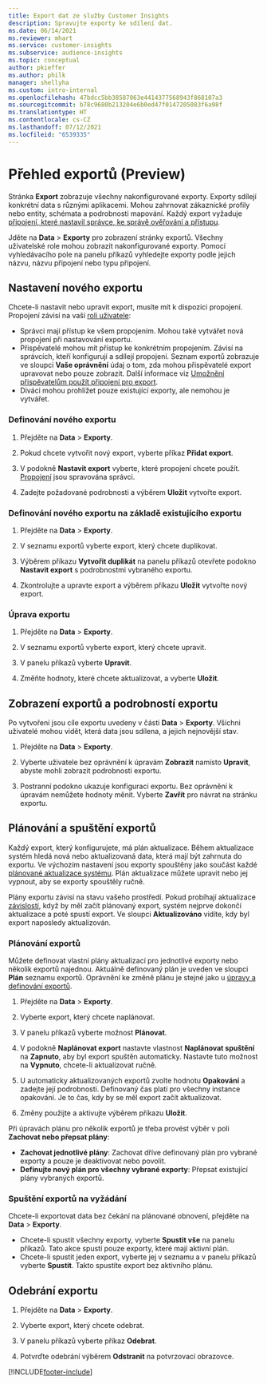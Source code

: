 ```yaml
---
title: Export dat ze služby Customer Insights
description: Spravujte exporty ke sdílení dat.
ms.date: 06/14/2021
ms.reviewer: mhart
ms.service: customer-insights
ms.subservice: audience-insights
ms.topic: conceptual
author: pkieffer
ms.author: philk
manager: shellyha
ms.custom: intro-internal
ms.openlocfilehash: 47bdcc5bb38587063e4414377568943f868107a3
ms.sourcegitcommit: b78c9680b213204e6b0ed47f0147205083f6a98f
ms.translationtype: HT
ms.contentlocale: cs-CZ
ms.lasthandoff: 07/12/2021
ms.locfileid: "6539335"
---
```

# <a name="exports-preview-overview"></a>Přehled exportů (Preview)

Stránka **Export** zobrazuje všechny nakonfigurované exporty. Exporty sdílejí konkrétní data s různými aplikacemi. Mohou zahrnovat zákaznické profily nebo entity, schémata a podrobnosti mapování. Každý export vyžaduje [připojení, které nastavil správce, ke správě ověřování a přístupu](connections.md).

Jděte na **Data** > **Exporty** pro zobrazení stránky exportů. Všechny uživatelské role mohou zobrazit nakonfigurované exporty. Pomocí vyhledávacího pole na panelu příkazů vyhledejte exporty podle jejich názvu, názvu připojení nebo typu připojení.

## <a name="set-up-a-new-export"></a>Nastavení nového exportu

Chcete-li nastavit nebo upravit export, musíte mít k dispozici propojení. Propojení závisí na vaší [roli uživatele](permissions.md):
- Správci mají přístup ke všem propojením. Mohou také vytvářet nová propojení při nastavování exportu.
- Přispěvatelé mohou mít přístup ke konkrétním propojením. Závisí na správcích, kteří konfigurují a sdílejí propojení. Seznam exportů zobrazuje ve sloupci **Vaše oprávnění** údaj o tom, zda mohou přispěvatelé export upravovat nebo pouze zobrazit. Další informace viz [Umožnění přispěvatelům použít připojení pro export](connections.md#allow-contributors-to-use-a-connection-for-exports).
- Diváci mohou prohlížet pouze existující exporty, ale nemohou je vytvářet.

### <a name="define-a-new-export"></a>Definování nového exportu

1. Přejděte na **Data** > **Exporty**.

1. Pokud chcete vytvořit nový export, vyberte příkaz **Přidat export**.

1. V podokně **Nastavit export** vyberte, které propojení chcete použít. [Propojení](connections.md) jsou spravována správci. 

1. Zadejte požadované podrobnosti a výběrem **Uložit** vytvořte export.

### <a name="define-a-new-export-based-on-an-existing-export"></a>Definování nového exportu na základě existujícího exportu

1. Přejděte na **Data** > **Exporty**.

1. V seznamu exportů vyberte export, který chcete duplikovat.

1. Výběrem příkazu **Vytvořit duplikát** na panelu příkazů otevřete podokno **Nastavit export** s podrobnostmi vybraného exportu.

1. Zkontrolujte a upravte export a výběrem příkazu **Uložit** vytvořte nový export.

### <a name="edit-an-export"></a>Úprava exportu

1. Přejděte na **Data** > **Exporty**.

1. V seznamu exportů vyberte export, který chcete upravit.

1. V panelu příkazů vyberte **Upravit**.

1. Změňte hodnoty, které chcete aktualizovat, a vyberte **Uložit**.

## <a name="view-exports-and-export-details"></a>Zobrazení exportů a podrobností exportu

Po vytvoření jsou cíle exportu uvedeny v části **Data** > **Exporty**. Všichni uživatelé mohou vidět, která data jsou sdílena, a jejich nejnovější stav.

1. Přejděte na **Data** > **Exporty**.

1. Vyberte uživatele bez oprávnění k úpravám **Zobrazit** namísto **Upravit**, abyste mohli zobrazit podrobnosti exportu.

1. Postranní podokno ukazuje konfiguraci exportu. Bez oprávnění k úpravám nemůžete hodnoty měnit. Vyberte **Zavřít** pro návrat na stránku exportu.

## <a name="schedule-and-run-exports"></a>Plánování a spuštění exportů

Každý export, který konfigurujete, má plán aktualizace. Během aktualizace systém hledá nová nebo aktualizovaná data, která mají být zahrnuta do exportu. Ve výchozím nastavení jsou exporty spouštěny jako součást každé [plánované aktualizace systému](system.md#schedule-tab). Plán aktualizace můžete upravit nebo jej vypnout, aby se exporty spouštěly ručně.

Plány exportu závisí na stavu vašeho prostředí. Pokud probíhají aktualizace [závislostí](system.md#refresh-policies), když by měl začít plánovaný export, systém nejprve dokončí aktualizace a poté spustí export. Ve sloupci **Aktualizováno** vidíte, kdy byl export naposledy aktualizován.

### <a name="schedule-exports"></a>Plánování exportů

Můžete definovat vlastní plány aktualizací pro jednotlivé exporty nebo několik exportů najednou. Aktuálně definovaný plán je uveden ve sloupci **Plán** seznamu exportů. Oprávnění ke změně plánu je stejné jako u [úpravy a definování exportů](export-destinations.md#set-up-a-new-export). 

1. Přejděte na **Data** > **Exporty**.

1. Vyberte export, který chcete naplánovat.

1. V panelu příkazů vyberte možnost **Plánovat**.

1. V podokně **Naplánovat export** nastavte vlastnost **Naplánovat spuštění** na **Zapnuto**, aby byl export spuštěn automaticky. Nastavte tuto možnost na **Vypnuto**, chcete-li aktualizovat ručně.

1. U automaticky aktualizovaných exportů zvolte hodnotu **Opakování** a zadejte její podrobnosti. Definovaný čas platí pro všechny instance opakování. Je to čas, kdy by se měl export začít aktualizovat.

1. Změny použijte a aktivujte výběrem příkazu **Uložit**.

Při úpravách plánu pro několik exportů je třeba provést výběr v poli **Zachovat nebo přepsat plány**:
- **Zachovat jednotlivé plány**: Zachovat dříve definovaný plán pro vybrané exporty a pouze je deaktivovat nebo povolit.
- **Definujte nový plán pro všechny vybrané exporty**: Přepsat existující plány vybraných exportů.

### <a name="run-exports-on-demand"></a>Spuštění exportů na vyžádání

Chcete-li exportovat data bez čekání na plánované obnovení, přejděte na **Data** > **Exporty**.

- Chcete-li spustit všechny exporty, vyberte **Spustit vše** na panelu příkazů. Tato akce spustí pouze exporty, které mají aktivní plán.
- Chcete-li spustit jeden export, vyberte jej v seznamu a v panelu příkazů vyberte **Spustit**. Takto spustíte export bez aktivního plánu. 

## <a name="remove-an-export"></a>Odebrání exportu

1. Přejděte na **Data** > **Exporty**.

1. Vyberte export, který chcete odebrat.

1. V panelu příkazů vyberte příkaz **Odebrat**.

1. Potvrďte odebrání výběrem **Odstranit** na potvrzovací obrazovce.


[!INCLUDE[footer-include](../includes/footer-banner.md)]
